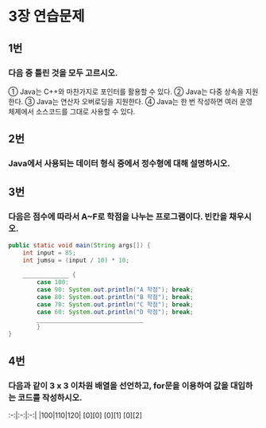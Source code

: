 # 3장 연습문제

## 1번
### 다음 중 틀린 것을 모두 고르시오.
① Java는 C++와 마찬가지로 포인터를 활용할 수 있다.
② Java는 다중 상속을 지원한다.
③ Java는 연산자 오버로딩을 지원한다.
④ Java는 한 번 작성하면 여러 운영체제에서 소스코드를 그대로 사용할 수 있다.

## 2번
### Java에서 사용되는 데이터 형식 중에서 정수형에 대해 설명하시오.

## 3번
### 다음은 점수에 따라서 A~F로 학점을 나누는 프로그램이다. 빈칸을 채우시오.
``` java
public static void main(String args[]) {
    int input = 85;
    int jumsu = (input / 10) * 10;
    
    _____________ {
        case 100:
        case 90: System.out.println("A 학점"); break;
        case 80: System.out.println("B 학점"); break;
        case 70: System.out.println("C 학점"); break;
        case 60: System.out.println("D 학점"); break;
        ______________________________
        }
}

```

## 4번
### 다음과 같이 3 x 3 이차원 배열을 선언하고, for문을 이용하여 값을 대입하는 코드를 작성하시오.

:-:|:-:|:-:|
|100|110|120|
[0][0] [0][1] [0][2]















